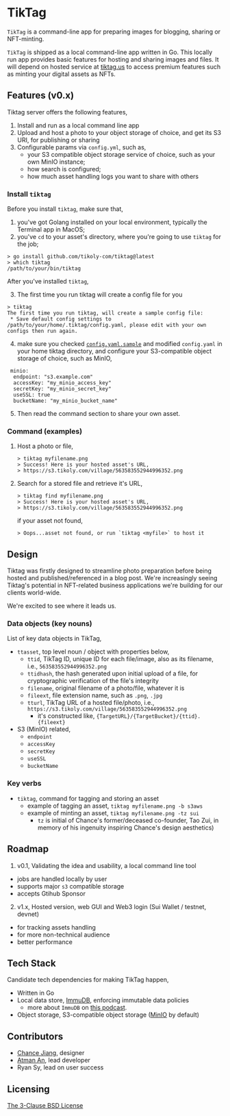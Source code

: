 # TikTag

`TikTag` is a command-line app for preparing images for blogging, sharing or NFT-minting.

`TikTag` is shipped as a local command-line app written in Go. This locally run app provides basic features for hosting and sharing images and files. It will depend on hosted service at [tiktag.us](https://tiktag.us) to access premium features such as minting your digital assets as NFTs.

## Features (v0.x)

Tiktag server offers the following features,

1. Install and run as a local command line app
2. Upload and host a photo to your object storage of choice, and get its S3 URI, for publishing or sharing
3. Configurable params via `config.yml`, such as,
   * your S3 compatible object storage service of choice, such as your own MinIO instance;
   * how search is configured;
   * how much asset handling logs you want to share with others

### Install `tiktag`

Before you install `tiktag`, make sure that,
1. you've got Golang installed on your local environment, typically the Terminal app in MacOS;
2. you've `cd` to your asset's directory, where you're going to use `tiktag` for the job;

```
> go install github.com/tikoly-com/tiktag@latest
> which tiktag
/path/to/your/bin/tiktag
```

After you've installed `tiktag`,

3. The first time you run tiktag will create a config file for you

```
> tiktag
The first time you run tiktag, will create a sample config file:
 * Save default config settings to /path/to/your/home/.tiktag/config.yaml, please edit with your own configs then run again.

```

4. make sure you checked [`config.yaml.sample`](https://github.com/tikoly-com/tiktag/blob/main/config.yaml.sample) and modified `config.yaml` in your home tiktag directory, and configure your S3-compatible object storage of choice, such as MinIO,

```
 minio:
  endpoint: "s3.example.com"
  accessKey: "my_minio_access_key"
  secretKey: "my_minio_secret_key"
  useSSL: true
  bucketName: "my_minio_bucket_name"
```

5. Then read the command section to share your own asset.

### Command (examples)

1. Host a photo or file,
   
   ```
   > tiktag myfilename.png
   > Success! Here is your hosted asset's URL,
   > https://s3.tikoly.com/village/563583552944996352.png
   ```

2. Search for a stored file and retrieve it's URL,
   
   ```
   > tiktag find myfilename.png
   > Success! Here is your hosted asset's URL,
   > https://s3.tikoly.com/village/563583552944996352.png
   ```
   
   if your asset not found,
   
   ```
   > Oops...asset not found, or run `tiktag <myfile>` to host it
   ```

## Design

Tiktag was firstly designed to streamline photo preparation before being hosted and published/referenced in a blog post. We're increasingly seeing Tiktag's potential in NFT-related business applications we're building for our clients world-wide.

We're excited to see where it leads us.

### Data objects (key nouns)

List of key data objects in TikTag,

* `ttasset`, top level noun / object with properties below,
  * `ttid`, TikTag ID, unique ID for each file/image, also as its filename, i.e., `563583552944996352.png`
  * `ttidhash`, the hash generated upon initial upload of a file, for cryptographic verification of the file's integrity
  * `filename`, original filename of a photo/file, whatever it is
  * `fileext`, file extension name, such as `.png`, `.jpg`
  * `tturl`, TikTag URL of a hosted file/photo, i.e., `https://s3.tikoly.com/village/563583552944996352.png`
    * it's constructed like, `{TargetURL}/{TargetBucket}/{ttid}.{fileext}`
* S3 (MinIO) related,
  * `endpoint`
  * `accessKey`
  * `secretKey`
  * `useSSL`
  * `bucketName`

### Key verbs

* `tiktag`, command for tagging and storing an asset
  * example of tagging an asset, `tiktag myfilename.png -b s3aws`
  * example of minting an asset, `tiktag myfilename.png -tz sui` 
    - `tz` is initial of Chance's former/deceased co-founder, Tao Zui, in memory of his ingenuity inspiring Chance's design aesthetics)

## Roadmap

1. v0.1, Validating the idea and usability, a local command line tool
  * jobs are handled locally by user
  * supports major `s3` compatible storage
  * accepts Gtihub Sponsor
2. v1.x, Hosted version,  web GUI and Web3 login (Sui Wallet / testnet, devnet)
  * for tracking assets handling
  * for more non-technical audience
  * better performance

## Tech Stack

Candidate tech dependencies for making TikTag happen,

* Written in Go
* Local data store, [ImmuDB](https://github.com/codenotary/immudb), enforcing immutable data policies
  * more about `ImmuDB` on [this podcast](https://changelog.com/gotime/219).
* Object storage, S3-compatible object storage ([MinIO](https://github.com/minio/minio) by default)

## Contributors

* [Chance Jiang](https://github.com/chancefcc), designer
* [Atman An](https://github.com/twinsant), lead developer
* Ryan Sy, lead on user success 

## Licensing

[The 3-Clause BSD License](https://opensource.org/licenses/BSD-3-Clause)
